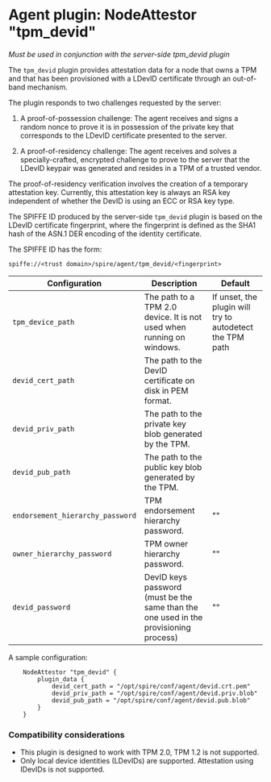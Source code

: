 # Agent plugin: NodeAttestor "tpm_devid"

*Must be used in conjunction with the server-side tpm_devid plugin*

The `tpm_devid` plugin provides attestation data for a node that owns a TPM
and that has been provisioned with a LDevID certificate through an out-of-band
mechanism.

The plugin responds to two challenges requested by the server:

1. A proof-of-possession challenge: The agent receives and signs a random nonce
to prove it is in possession of the private key that corresponds to the LDevID
certificate presented to the server.

2. A proof-of-residency challenge: The agent receives and solves a
specially-crafted, encrypted challenge to prove to the server that the LDevID
keypair was generated and resides in a TPM of a trusted vendor.

The proof-of-residency verification involves the creation of a temporary
attestation key. Currently, this attestation key is always an RSA key independent
of whether the DevID is using an ECC or RSA key type.

The SPIFFE ID produced by the server-side `tpm_devid` plugin is based on the 
LDevID certificate fingerprint, where the fingerprint is defined as the SHA1 hash
of the ASN.1 DER encoding of the identity certificate.

The SPIFFE ID has the form:

```
spiffe://<trust domain>/spire/agent/tpm_devid/<fingerprint>
```

| Configuration 		                 | Description 									                                                                | Default			                                                |
|----------------------------------|--------------------------------------------------------------------------------------|-----------------------------------------------------------|
| `tpm_device_path`		              | The path to a TPM 2.0 device. It is not used when running on windows.		              | If unset, the plugin will try to autodetect the TPM path	 |
| `devid_cert_path`		              | The path to the DevID certificate on disk in PEM format.			                          | 				                                                      |
| `devid_priv_path`		              | The path to the private key blob generated by the TPM.			                            | 				                                                      |
| `devid_pub_path`	 	              | The path to the public key blob generated by the TPM.				                            | 				                                                      |
| `endorsement_hierarchy_password` | TPM endorsement hierarchy password.						                                            | 		""		                                                    |
| `owner_hierarchy_password`	      | TPM owner hierarchy password.							                                                 | 		""		                                                    |
| `devid_password`		               | DevID keys password (must be the same than the one used in the provisioning process) | 		""		                                                    |

A sample configuration:

```
	NodeAttestor "tpm_devid" {
		plugin_data {
			devid_cert_path = "/opt/spire/conf/agent/devid.crt.pem"
			devid_priv_path = "/opt/spire/conf/agent/devid.priv.blob"
			devid_pub_path = "/opt/spire/conf/agent/devid.pub.blob"
		}
	}
```

### Compatibility considerations

+ This plugin is designed to work with TPM 2.0, TPM 1.2 is not supported.
+ Only local device identities (LDevIDs) are supported. Attestation using 
IDevIDs is not supported.
